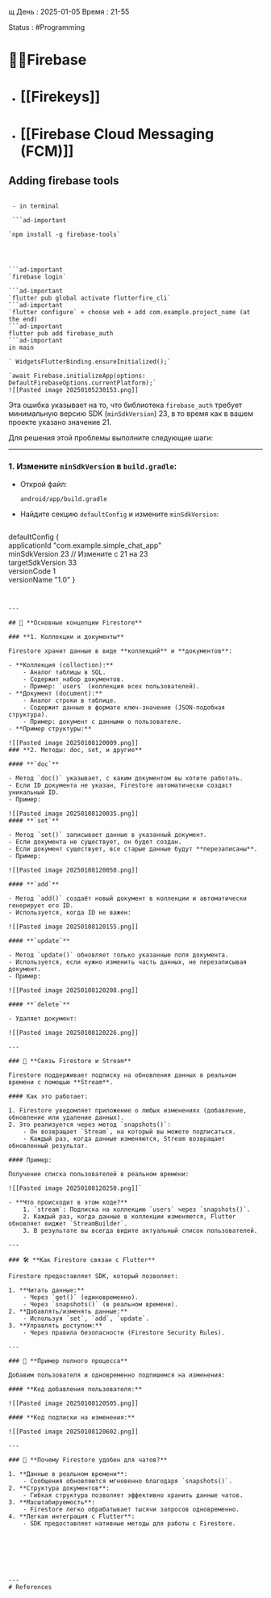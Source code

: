 щ	День : 2025-01-05 
Время : 21-55

Status : #Programming  


# 👨‍💻Firebase


- # [[Firekeys]]
- # [[Firebase Cloud Messaging (FCM)]]

## Adding firebase tools


```ad-note

 - in terminal
 
 ```ad-important

`npm install -g firebase-tools`




```ad-important
`firebase login`

```ad-important
`flutter pub global activate flutterfire_cli`
```ad-important
`flutter configure` + choose web + add com.example.project_name (at the end)
```ad-important
flutter pub add firebase_auth
```ad-important
in main

` WidgetsFlutterBinding.ensureInitialized();`

`await Firebase.initializeApp(options: DefaultFirebaseOptions.currentPlatform);`
![[Pasted image 20250105230153.png]]
```



Эта ошибка указывает на то, что библиотека `firebase_auth` требует минимальную версию SDK (`minSdkVersion`) 23, в то время как в вашем проекте указано значение 21.

Для решения этой проблемы выполните следующие шаги:

---

### **1. Измените `minSdkVersion` в `build.gradle`:**

- Открой файл:
    
    `android/app/build.gradle`
    
- Найдите секцию `defaultConfig` и измените `minSdkVersion`:
    
  ```dart
defaultConfig 
{     
applicationId "com.example.simple_chat_app"   
minSdkVersion 23 // Измените с 21 на 23    
targetSdkVersion 33     
versionCode 1     
versionName "1.0" 
}
```


---

## 🧱 **Основные концепции Firestore**

### **1. Коллекции и документы**

Firestore хранит данные в виде **коллекций** и **документов**:

- **Коллекция (collection):**
    - Аналог таблицы в SQL.
    - Содержит набор документов.
    - Пример: `users` (коллекция всех пользователей).
- **Документ (document):**
    - Аналог строки в таблице.
    - Содержит данные в формате ключ-значение (JSON-подобная структура).
    - Пример: документ с данными о пользователе.
- **Пример структуры:**
    
![[Pasted image 20250108120009.png]]
### **2. Методы: doc, set, и другие**

#### **`doc`**

- Метод `doc()` указывает, с каким документом вы хотите работать.
- Если ID документа не указан, Firestore автоматически создаст уникальный ID.
- Пример:
    
![[Pasted image 20250108120035.png]]
#### **`set`**

- Метод `set()` записывает данные в указанный документ.
- Если документа не существует, он будет создан.
- Если документ существует, все старые данные будут **перезаписаны**.
- Пример:
    
![[Pasted image 20250108120050.png]]

#### **`add`**

- Метод `add()` создаёт новый документ в коллекции и автоматически генерирует его ID.
- Используется, когда ID не важен:
    
![[Pasted image 20250108120155.png]]

#### **`update`**

- Метод `update()` обновляет только указанные поля документа.
- Используется, если нужно изменить часть данных, не перезаписывая документ.
- Пример:
    
![[Pasted image 20250108120208.png]]

#### **`delete`**

- Удаляет документ:
    
![[Pasted image 20250108120226.png]]

---

### 🔄 **Связь Firestore и Stream**

Firestore поддерживает подписку на обновления данных в реальном времени с помощью **Stream**.

#### Как это работает:

1. Firestore уведомляет приложение о любых изменениях (добавление, обновление или удаление данных).
2. Это реализуется через метод `snapshots()`:
    - Он возвращает `Stream`, на который вы можете подписаться.
    - Каждый раз, когда данные изменяются, Stream возвращает обновленный результат.

#### Пример:

Получение списка пользователей в реальном времени:

![[Pasted image 20250108120250.png]]`

- **Что происходит в этом коде?**
    1. `stream`: Подписка на коллекцию `users` через `snapshots()`.
    2. Каждый раз, когда данные в коллекции изменяются, Flutter обновляет виджет `StreamBuilder`.
    3. В результате вы всегда видите актуальный список пользователей.

---

### 🛠️ **Как Firestore связан с Flutter**

Firestore предоставляет SDK, который позволяет:

1. **Читать данные:**
    - Через `get()` (единовременно).
    - Через `snapshots()` (в реальном времени).
2. **Добавлять/изменять данные:**
    - Используя `set`, `add`, `update`.
3. **Управлять доступом:**
    - Через правила безопасности (Firestore Security Rules).

---

### 📝 **Пример полного процесса**

Добавим пользователя и одновременно подпишемся на изменения:

#### **Код добавления пользователя:**

![[Pasted image 20250108120505.png]]

#### **Код подписки на изменения:**

![[Pasted image 20250108120602.png]]

---

### 🔑 **Почему Firestore удобен для чатов?**

1. **Данные в реальном времени**:
    - Сообщения обновляются мгновенно благодаря `snapshots()`.
2. **Структура документов**:
    - Гибкая структура позволяет эффективно хранить данные чатов.
3. **Масштабируемость**:
    - Firestore легко обрабатывает тысячи запросов одновременно.
4. **Легкая интеграция с Flutter**:
    - SDK предоставляет нативные методы для работы с Firestore.







---
# References

